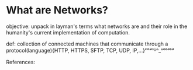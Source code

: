 # What are Networks?

objective: unpack in layman's terms what networks are and their role in the humanity's current implementation of computation.

def: collection of connected machines 
        that communicate through a protocol(language){HTTP, HTTPS, SFTP, TCP, UDP, IP,...}ᶜⁱᵗᵃᵗⁱᴼⁿ_ⁿᵉᵉᵈᵉᵈ

References:
